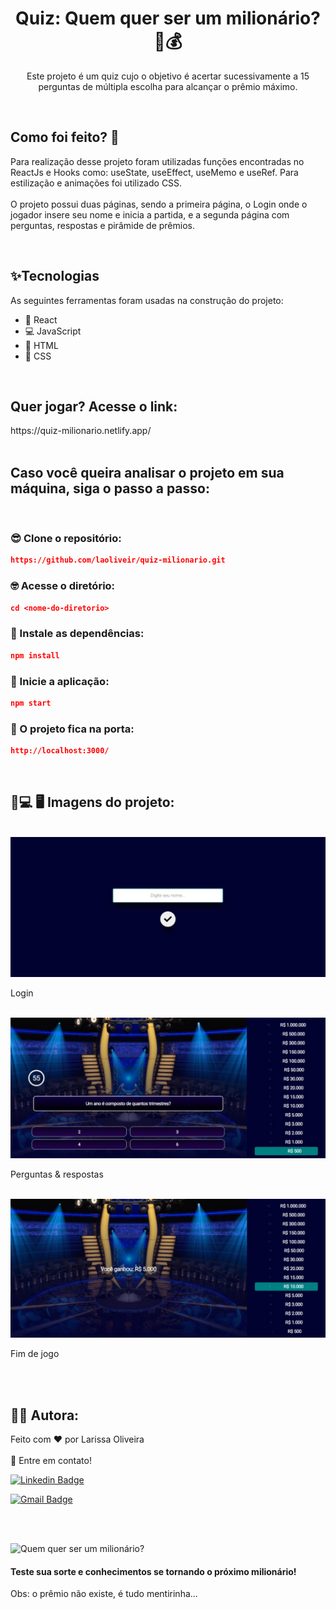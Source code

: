 <h1 align="center">Quiz: Quem quer ser um milionário? 🤑💰</h1>
<p align="center">Este projeto é um quiz cujo o objetivo é acertar sucessivamente a 15 perguntas de múltipla escolha para alcançar o prêmio máximo.</p>

<br>

<h2>Como foi feito? 🤔</h2>
<p>Para realização desse projeto foram utilizadas funções encontradas no ReactJs e Hooks como: useState, useEffect, useMemo e useRef. Para estilização e animações foi utilizado CSS.
<br><br>
O projeto possui duas páginas, sendo a primeira página, o Login onde o jogador insere seu nome e inicia a partida, e a segunda página com perguntas, respostas e pirâmide de prêmios.
</p>

<br>

<h2>✨Tecnologias </h2>
<p>As seguintes ferramentas foram usadas na construção do projeto:</p>
<ul>
<li>🚀 React</li>
<li>💻 JavaScript</li>
<li>📝 HTML</li>
<li>🎨 CSS</li>
</ul>

<br>

<h2>Quer jogar? Acesse o link:</h2>
https://quiz-milionario.netlify.app/

<br>
<br>

<h2>Caso você queira analisar o projeto em sua máquina, siga o passo a passo:</h2>

<br>

<h3>😎 Clone o repositório:</h3>

``` json
https://github.com/laoliveir/quiz-milionario.git
```

<h3>🤓 Acesse o diretório:</h3>

``` json
cd <nome-do-diretorio>
```

<h3>🤠 Instale as dependências:</h3>

``` json
npm install
```

<h3>🤩 Inicie a aplicação: </h3>

``` json
npm start
```

<h3>🤗 O projeto fica na porta:</h3> 

``` json
http://localhost:3000/
```
<br>

<h2>📱💻 🖥️ Imagens do projeto:</h2>
<br>

<img src="./src/assets/img/login.jpeg">
<p>Login</p>
<br>

<img src="./src/assets/img/perguntas-respostas.jpeg">
<p>Perguntas & respostas</p>
<br>

<img src="./src/assets/img/gameover.jpeg">
<p>Fim de jogo</p>
<br>

<br>

<h2>👩‍💻 Autora: </h2>
<p>Feito com ❤️ por Larissa Oliveira 
<br><br>
👋 Entre em contato!
</p>

[![Linkedin Badge](https://img.shields.io/badge/LinkedIn-0077B5?style=for-the-badge&logo=linkedin&logoColor=white)](https://www.linkedin.com/in/laoliveir/) 

[![Gmail Badge](https://img.shields.io/badge/Gmail-D14836?style=for-the-badge&logo=gmail&logoColor=white)](mailto:laoliveir97@gmail.com)

<br><br>

![Quem quer ser um milionário?](https://guiadanetflix.com.br/wp-content/uploads/2019/05/quem-quer-ser-um-milionario.jpg)

<h4>Teste sua sorte e conhecimentos se tornando o próximo milionário!</h4>
<p>Obs: o prêmio não existe, é tudo mentirinha...</p>
